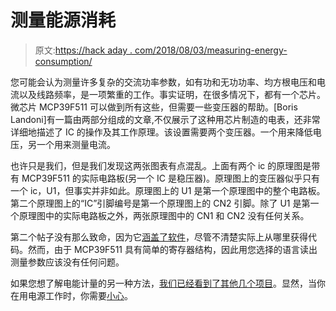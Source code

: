 # 测量能源消耗

> 原文:[https://hack aday . com/2018/08/03/measuring-energy-consumption/](https://hackaday.com/2018/08/03/measuring-energy-consumption/)

您可能会认为测量许多复杂的交流功率参数，如有功和无功功率、均方根电压和电流以及线路频率，是一项繁重的工作。事实证明，在很多情况下，都有一个芯片。微芯片 MCP39F511 可以做到所有这些，但需要一些变压器的帮助。[Boris Landoni]有一篇由两部分组成的文章,不仅展示了这种用芯片制造的电表，还非常详细地描述了 IC 的操作及其工作原理。该设置需要两个变压器。一个用来降低电压，另一个用来测量电流。

也许只是我们，但是我们发现这两张图表有点混乱。上面有两个 ic 的原理图是带有 MCP39F511 的实际电路板(另一个 IC 是稳压器)。原理图上的变压器似乎只有一个 ic，U1，但事实并非如此。原理图上的 U1 是第一个原理图中的整个电路板。第二个原理图上的“IC”引脚编号是第一个原理图上的 CN2 引脚。除了 U1 是第一个原理图中的实际电路板之外，两张原理图中的 CN1 和 CN2 没有任何关系。

第二个帖子没有那么致命，因为它[涵盖了软件](https://www.open-electronics.org/energy-meter-module-to-analyze-the-electrical-grid-parameters-and-consumption-the-software-part-2/)，尽管不清楚实际上从哪里获得代码。然而，由于 MCP39F511 具有简单的寄存器结构，因此用您选择的语言读出测量参数应该没有任何问题。

如果您想了解电能计量的另一种方法，[我们已经看到了其他几个项目](https://hackaday.com/2016/05/25/meter-all-the-phases-three-phase-energy-meter-with-openwrt/)。显然，当你在用电源工作时，你需要[小心](https://hackaday.com/2016/05/11/looking-mains-voltage-in-the-eye-and-surviving-part-1/)。